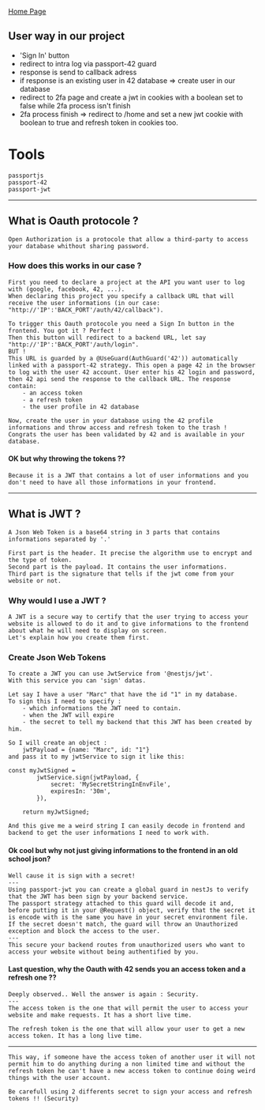 [Home Page](./00_Documentation.md)

## User way in our project
- 'Sign In' button
- redirect to intra log via passport-42 guard
- response is send to callback adress
- if response is an existing user in 42 database => create user in our database
- redirect to 2fa page and create a jwt in cookies with a boolean set to false while 2fa process isn't finish
- 2fa process finish => redirect to /home and set a new jwt cookie with boolean to true and refresh token in cookies too.

# Tools
	passportjs
	passport-42
	passport-jwt
---
##	What is Oauth protocole ?
	Open Authorization is a protocole that allow a third-party to access your database whithout sharing password.
###	How does this works in our case ?
	First you need to declare a project at the API you want user to log with (google, facebook, 42, ...).
	When declaring this project you specify a callback URL that will receive the user informations (in our case: "http://'IP':'BACK_PORT'/auth/42/callback").

	To trigger this Oauth protocole you need a Sign In button in the frontend. You got it ? Perfect !
	Then this button will redirect to a backend URL, let say "http://'IP':'BACK_PORT'/auth/login".
	BUT !
	This URL is guarded by a @UseGuard(AuthGuard('42')) automatically linked with a passport-42 strategy. This open a page 42 in the browser to log with the user 42 account. User enter his 42 login and password, then 42 api send the response to the callback URL. The response contain:
		- an access token
		- a refresh token
		- the user profile in 42 database

	Now, create the user in your database using the 42 profile informations and throw access and refresh token to the trash !
	Congrats the user has been validated by 42 and is available in your database.

#### OK but why throwing the tokens ??
	Because it is a JWT that contains a lot of user informations and you don't need to have all those informations in your frontend.
---
##	What is JWT ?
	A Json Web Token is a base64 string in 3 parts that contains informations separated by '.'

	First part is the header. It precise the algorithm use to encrypt and the type of token.
	Second part is the payload. It contains the user informations.
	Third part is the signature that tells if the jwt come from your website or not.

### Why would I use a JWT ?
	A JWT is a secure way to certify that the user trying to access your website is allowed to do it and to give informations to the frontend about what he will need to display on screen.
	Let's explain how you create them first.

### Create Json Web Tokens
	To create a JWT you can use JwtService from '@nestjs/jwt'.
	With this service you can 'sign' datas.

	Let say I have a user "Marc" that have the id "1" in my database.
	To sign this I need to specify :
		- which informations the JWT need to contain.
		- when the JWT will expire
		- the secret to tell my backend that this JWT has been created by him.
	
	So I will create an object :
		jwtPayload = {name: "Marc", id: "1"}
	and pass it to my jwtService to sign it like this:
```
const myJwtSigned = 
		jwtService.sign(jwtPayload, { 
			secret: 'MySecretStringInEnvFile',
			expiresIn: '30m',
		}),
	
	return myJwtSigned;
```
	And this give me a weird string I can easily decode in frontend and backend to get the user informations I need to work with.

#### Ok cool but why not just giving informations to the frontend in an old school json?

	Well cause it is sign with a secret!
	---
	Using passport-jwt you can create a global guard in nestJs to verify that the JWT has been sign by your backend service.
	The passport strategy attached to this guard will decode it and, before putting it in your @Request() object, verify that the secret it is encode with is the same you have in your secret environment file.
	If the secret doesn't match, the guard will throw an Unauthorized exception and block the access to the user.
	---
	This secure your backend routes from unauthorized users who want to access your website without being authentified by you.

#### Last question, why the Oauth with 42 sends you an access token and a refresh one ??

	Deeply observed.. Well the answer is again : Security.
	---
	The access token is the one that will permit the user to access your website and make requests. It has a short live time.

	The refresh token is the one that will allow your user to get a new access token. It has a long live time.
---
	This way, if someone have the access token of another user it will not permit him to do anything during a non limited time and without the refresh token he can't have a new access token to continue doing weird things with the user account.

	Be carefull using 2 differents secret to sign your access and refresh tokens !! (Security)
